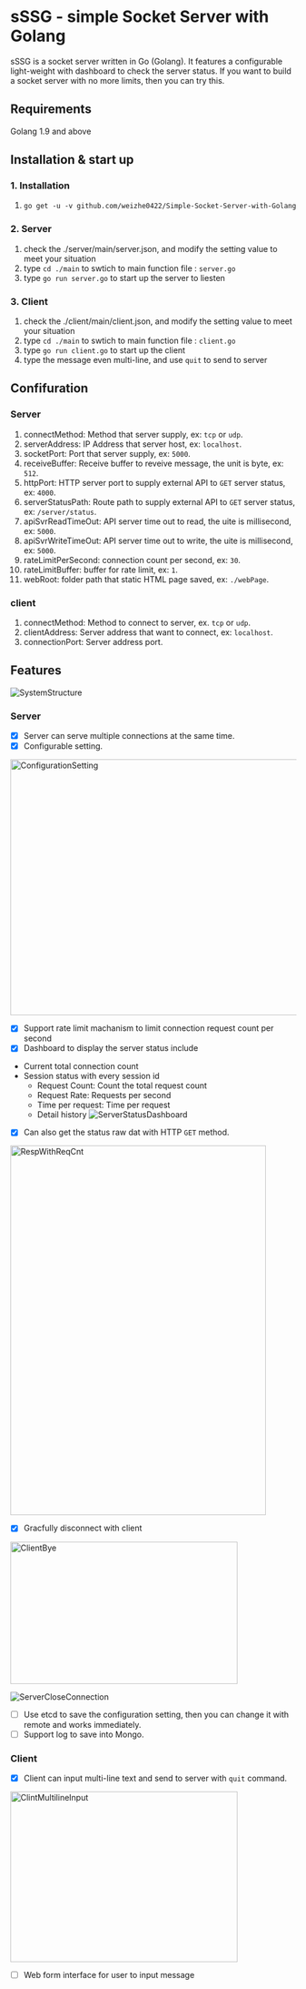 # sSSG - simple Socket Server with Golang

sSSG is a socket server written in Go (Golang). It features a configurable light-weight with dashboard to check the server status. If you want to build a socket server with no more limits, then you can try this.

## Requirements
Golang 1.9 and above

## Installation & start up
### 1. Installation
1. `go get -u -v github.com/weizhe0422/Simple-Socket-Server-with-Golang`

### 2. Server
1. check the ./server/main/server.json, and modify the setting value to meet your situation
2. type `cd ./main` to swtich to main function file : `server.go`
3. type `go run server.go` to start up the server to liesten

### 3. Client
1. check the ./client/main/client.json, and modify the setting value to meet your situation
2. type `cd ./main` to swtich to main function file : `client.go`
3. type `go run client.go` to start up the client
4. type the message even multi-line, and use `quit` to send to server

## Confifuration
### Server
1. connectMethod: Method that server supply, ex: `tcp` or `udp`.
2. serverAddress: IP Address that server host, ex: `localhost`.
3. socketPort: Port that server supply, ex: `5000`.
4. receiveBuffer: Receive buffer to reveive message, the unit is byte, ex: `512`.
5. httpPort: HTTP server port to supply external API to `GET` server status, ex: `4000`.
6. serverStatusPath: Route path to supply external API to `GET` server status, ex: `/server/status`.
7. apiSvrReadTimeOut: API server time out to read, the uite is millisecond, ex: `5000`.
8. apiSvrWriteTimeOut: API server time out to write, the uite is millisecond, ex: `5000`.
9. rateLimitPerSecond: connection count per second, ex: `30`.
10. rateLimitBuffer: buffer for rate limit, ex: `1`.
11. webRoot: folder path that static HTML page saved, ex: `./webPage`.
  
### client
1. connectMethod: Method to connect to server, ex. `tcp` or `udp`.
2. clientAddress: Server address that want to connect, ex: `localhost`.
3. connectionPort: Server address port.

## Features
![SystemStructure](https://github.com/weizhe0422/Simple-Socket-Server-with-Golang/blob/master/img/SystemStructure.png)
### Server
- [X] Server can serve multiple connections at the same time.
- [X] Configurable setting.

<img src="https://github.com/weizhe0422/Simple-Socket-Server-with-Golang/blob/develop/img/ConfigurationSetting.png" width="650" height="450" alt="ConfigurationSetting"/>

- [X] Support rate limit machanism to limit connection request count per second
- [X] Dashboard to display the server status include 
 - Current total connection count
 - Session status with every session id
    - Request Count: Count the total request count
    - Request Rate: Requests per second
    - Time per request: Time per request
    - Detail history
![ServerStatusDashboard](https://github.com/weizhe0422/Simple-Socket-Server-with-Golang/blob/develop/img/ServerStatusDashboard.png)
- [X] Can also get the status raw dat with HTTP `GET` method.
<img src="https://github.com/weizhe0422/Simple-Socket-Server-with-Golang/blob/develop/img/RespWithReqCnt.png" width="450" height="650" alt="RespWithReqCnt"/>

- [X] Gracfully disconnect with client
<img src="https://github.com/weizhe0422/Simple-Socket-Server-with-Golang/blob/develop/img/ClientBye.png" width="400" height="250" alt="ClientBye"/>

![ServerCloseConnection](https://github.com/weizhe0422/Simple-Socket-Server-with-Golang/blob/develop/img/ServerCloseConnection.png)

- [ ] Use etcd to save the configuration setting, then you can change it with remote and works immediately.
- [ ] Support log to save into Mongo.

### Client
- [X] Client can input multi-line text and send to server with `quit` command.
<img src="https://github.com/weizhe0422/Simple-Socket-Server-with-Golang/blob/develop/img/ClintMultilineInput.png" width="400" height="300" alt="ClintMultilineInput"/>

- [ ] Web form interface for user to input message

